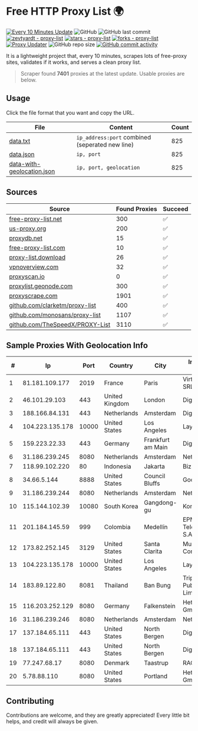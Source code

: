 
# Free HTTP Proxy List 🌍

[![Every 10 Minutes Update](https://github.com/mertguvencli/http-proxy-list/actions/workflows/main.yml/badge.svg?branch=main)](https://github.com/mertguvencli/http-proxy-list/actions/workflows/main.yml)
![GitHub](https://img.shields.io/github/license/mertguvencli/http-proxy-list)
![GitHub last commit](https://img.shields.io/github/last-commit/mertguvencli/http-proxy-list)
[![zevtyardt - proxy-list](https://img.shields.io/static/v1?label=zevtyardt&message=proxy-list&color=blue&logo=github)](https://github.com/zevtyardt/proxy-list "Go to GitHub repo")
[![stars - proxy-list](https://img.shields.io/github/stars/zevtyardt/proxy-list?style=social)](https://github.com/zevtyardt/proxy-list)
[![forks - proxy-list](https://img.shields.io/github/forks/zevtyardt/proxy-list?style=social)](https://github.com/zevtyardt/proxy-list)
[![Proxy Updater](https://github.com/zevtyardt/proxy-list/workflows/Proxy%20Updater/badge.svg)](https://github.com/zevtyardt/proxy-list/actions?query=workflow:"Proxy+Updater")
![GitHub repo size](https://img.shields.io/github/repo-size/zevtyardt/proxy-list)
[![GitHub commit activity](https://img.shields.io/github/commit-activity/m/zevtyardt/proxy-list?logo=commits)](https://github.com/zevtyardt/proxy-list/commits/main)

It is a lightweight project that, every 10 minutes, scrapes lots of free-proxy sites, validates if it works, and serves a clean proxy list.

> Scraper found **7401** proxies at the latest update. Usable proxies are below.

## Usage

Click the file format that you want and copy the URL.

|File|Content|Count|
|----|-------|-----|
|[data.txt](https://raw.githubusercontent.com/mertguvencli/http-proxy-list/main/proxy-list/data.txt)|`ip_address:port` combined (seperated new line)|825|
|[data.json](https://raw.githubusercontent.com/mertguvencli/http-proxy-list/main/proxy-list/data.json)|`ip, port`|825|
|[data-with-geolocation.json](https://raw.githubusercontent.com/mertguvencli/http-proxy-list/main/proxy-list/data-with-geolocation.json)|`ip, port, geolocation`|825|

## Sources

|Source|Found Proxies|Succeed|
|------|-------------|-------|
|[free-proxy-list.net](https://free-proxy-list.net)|300|✅|
|[us-proxy.org](https://www.us-proxy.org)|200|✅|
|[proxydb.net](http://proxydb.net)|15|✅|
|[free-proxy-list.com](https://free-proxy-list.com/?page=&port=&type%5B%5D=http&type%5B%5D=https&up_time=0&search=Search)|10|✅|
|[proxy-list.download](https://www.proxy-list.download/HTTP)|26|✅|
|[vpnoverview.com](https://vpnoverview.com/privacy/anonymous-browsing/free-proxy-servers)|32|✅|
|[proxyscan.io](https://www.proxyscan.io)|0|✅|
|[proxylist.geonode.com](https://proxylist.geonode.com/api/proxy-list?limit=300&page=1&sort_by=lastChecked&sort_type=desc&protocols=http,https)|300|✅|
|[proxyscrape.com](https://api.proxyscrape.com/v2/?request=displayproxies&protocol=http&timeout=10000&country=all&ssl=all&anonymity=all)|1901|✅|
|[github.com/clarketm/proxy-list](https://raw.githubusercontent.com/clarketm/proxy-list/master/proxy-list-raw.txt)|400|✅|
|[github.com/monosans/proxy-list](https://raw.githubusercontent.com/monosans/proxy-list/main/proxies/http.txt)|1107|✅|
|[github.com/TheSpeedX/PROXY-List](https://raw.githubusercontent.com/TheSpeedX/PROXY-List/master/http.txt)|3110|✅|


## Sample Proxies With Geolocation Info

|#|Ip|Port|Country|City|Internet Service Provider|
|-|--|----|-------|----|-------------------------|
|1|81.181.109.177|2019|France|Paris|Virtono Networks SRL|
|2|46.101.29.103|443|United Kingdom|London|DigitalOcean, LLC|
|3|188.166.84.131|443|Netherlands|Amsterdam|DigitalOcean, LLC|
|4|104.223.135.178|10000|United States|Los Angeles|LayerHost|
|5|159.223.22.33|443|Germany|Frankfurt am Main|DigitalOcean, LLC|
|6|31.186.239.245|8080|Netherlands|Amsterdam|NetSkope Inc|
|7|118.99.102.220|80|Indonesia|Jakarta|Biznet Metronet|
|8|34.66.5.144|8888|United States|Council Bluffs|Google LLC|
|9|31.186.239.244|8080|Netherlands|Amsterdam|NetSkope Inc|
|10|115.144.102.39|10080|South Korea|Gangdong-gu|Korea Telecom|
|11|201.184.145.59|999|Colombia|Medellín|EPM Telecomunicaciones S.A. E.S.P.|
|12|173.82.252.145|3129|United States|Santa Clarita|Multacom Corporation|
|13|104.223.135.178|10000|United States|Los Angeles|LayerHost|
|14|183.89.122.80|8081|Thailand|Ban Bung|Triple T Broadband Public Company Limited|
|15|116.203.252.129|8080|Germany|Falkenstein|Hetzner Online GmbH|
|16|31.186.239.246|8080|Netherlands|Amsterdam|NetSkope Inc|
|17|137.184.65.111|443|United States|North Bergen|DigitalOcean, LLC|
|18|137.184.65.111|443|United States|North Bergen|DigitalOcean, LLC|
|19|77.247.68.17|8080|Denmark|Taastrup|RACKHOSTING|
|20|5.78.88.110|8080|United States|Portland|Hetzner Online GmbH|



## Contributing

Contributions are welcome, and they are greatly appreciated! Every
little bit helps, and credit will always be given.

